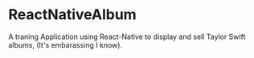 # ReactNativeAlbum
A traning Application using React-Native to display and sell Taylor Swift albums, (It's embarassing I know).
